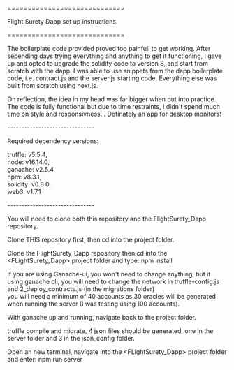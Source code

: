 =============================<br/>

Flight Surety Dapp set up instructions.<br/>

=============================<br/>

The boilerplate code provided proved too painfull to get working. After sepending days trying everything 
and anything to get it functioning, I gave up and opted to upgrade the solidity code to version 8, and
start from scratch with the dapp. I was able to use snippets from the dapp boilerplate code, i.e. contract.js
and the server.js starting code. Everything else was built from scratch using next.js.

On reflection, the idea in my head was far bigger when put into practice. The code is fully functional but 
due to time restraints, I didn't spend much time on style and responsivness... Definately an app for desktop monitors!

-------------------------------<br/>

Required dependency versions:

  truffle: v5.5.4, <br/>
  node: v16.14.0, <br/>
  ganache: v2.5.4, <br/>
  npm: v8.3.1, <br/>
  solidity: v0.8.0, <br/>
  web3: v1.7.1 <br/>
  
-------------------------------<br/>
  
You will need to clone both this repository and the FlightSurety_Dapp repository.<br/>

Clone THIS repository first, then cd into the <FlightSurety-Assignment> project folder.<br/>

Clone the FlightSurety_Dapp repository then cd into the <FLightSurety_Dapp> project folder and type: npm install<br/>
  
If you are using Ganache-ui, you won't need to change anything, but if using ganache cli, you will need to change the network
in truffle-config.js and 2_deploy_contracts.js (in the migrations folder)<br/>
you will need a minimum of 40 accounts as 30 oracles will be generated when running the server (I was testing using 100 accounts).

With ganache up and running, navigate back to the <FlightSurety-Assignment> project folder.<br/>
  
truffle compile and migrate, 4 json files should be generated, one in the server folder and 3 in the json_config folder.
  
Open an new terminal, navigate into the <FLightSurety_Dapp> project folder and enter: npm run server<br />

